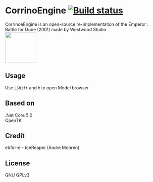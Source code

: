 # CorrinoEngine [![Build status](https://ci.appveyor.com/api/projects/status/epp6a74dmenhpcdr/branch/main?svg=true)](https://ci.appveyor.com/project/cookgreen/corrinoengine/branch/main)

CorrinoeEngine is an open-source re-implementation of the Emperor : Battle for Dune (2001) made by Westwood Studio   
<img src="https://user-images.githubusercontent.com/21171007/140613614-cd2c73c0-3caa-4bcb-a744-6b3459d2f74b.png" width="100"/>

## Usage

Use `LShift` and `M` to open Model browser

## Based on  
.Net Core 5.0  
OpenTK  

## Credit  
ebfd-re - IceReaper (Andre Mohren)  

## License
GNU GPLv3  

